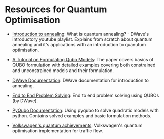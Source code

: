 # Resources for Quantum Optimisation

* [Introduction to annealing](https://www.youtube.com/playlist?list=PLPvKnT7dgEsvVQwGgrlUVXBa2J6PAW8a4): What is quantum annealing? - DWave's introductory youtube playlist. Explains from scratch about quantum annealing and it's applications with an introduction to quanutum optimisation. 


* [A Tutorial on Formulating Qubo Models](https://arxiv.org/ftp/arxiv/papers/1811/1811.11538.pdf): The paper covers basics of QUBO formulation with detailed examples covering both constrained and unconstrained models and their formulation.


* [DWave Documentation](https://docs.dwavesys.com/docs/latest/index.html): DWave documentation for introduction to annealing.


* [End to End Problem Solving](https://www.youtube.com/watch?v=Q4FE4jou5CA): End to end problem solving using QUBOs (by DWave).


* [PyQubo Documentation](https://pyqubo.readthedocs.io/en/latest/):  Using pyqubo to solve quadratic models with python. Contains solved examples and basic formulation methods.


* [Volkswagen's quantum achievements](https://www.automotivetestingtechnologyinternational.com/news/rd/volkswagen-demonstrates-quantum-computing-in-traffic-routing.html):  Volkswagen's quantum optimisation implementation for traffic flow.